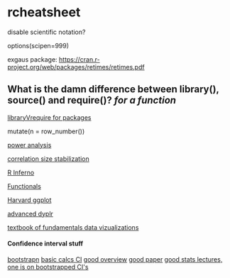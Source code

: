 # rcheatsheet

disable scientific notation?

options(scipen=999)

exgaus package:
https://cran.r-project.org/web/packages/retimes/retimes.pdf



## What is the damn difference between library(), source() and require()? *for a function*
[libraryVrequire for packages](https://yihui.name/en/2014/07/library-vs-require/)


mutate(n = row_number())

[power analysis](https://www.statmethods.net/stats/power.html)

[correlation size stabilization](https://www.sciencedirect.com/science/article/pii/S0092656613000858)

[R Inferno](http://www.burns-stat.com/pages/Tutor/R_inferno.pdf)

[Functionals](http://adv-r.had.co.nz/Functionals.html)

[Harvard ggplot](http://tutorials.iq.harvard.edu/R/Rgraphics/Rgraphics.html)

[advanced dyplr](https://edwinth.github.io/blog/dplyr-recipes/)

[textbook of fundamentals data vizualizations](http://serialmentor.com/dataviz/index.html)

#### Confidence interval stuff
[bootstrapn](https://www.statmethods.net/advstats/bootstrapping.html)
[basic calcs CI](https://www.cyclismo.org/tutorial/R/confidence.html)
[good overview](http://rcompanion.org/handbook/C_03.html)
[good paper](https://besjournals.onlinelibrary.wiley.com/doi/full/10.1111/1365-2656.12382)
[good stats lectures, one is on bootstrapped CI's](http://www2.stat.duke.edu/~banks/111-lectures.dir/)



